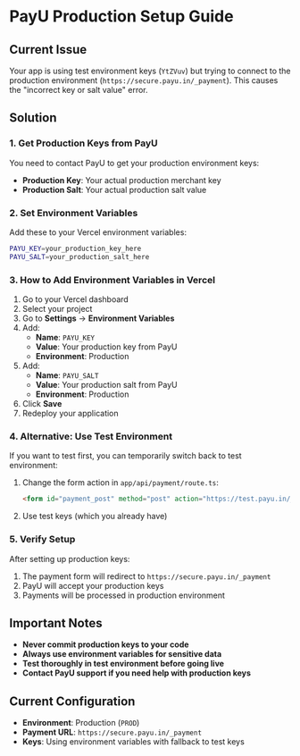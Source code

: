 # PayU Production Setup Guide

## Current Issue
Your app is using test environment keys (`YtZVuv`) but trying to connect to the production environment (`https://secure.payu.in/_payment`). This causes the "incorrect key or salt value" error.

## Solution

### 1. Get Production Keys from PayU
You need to contact PayU to get your production environment keys:
- **Production Key**: Your actual production merchant key
- **Production Salt**: Your actual production salt value

### 2. Set Environment Variables
Add these to your Vercel environment variables:

```bash
PAYU_KEY=your_production_key_here
PAYU_SALT=your_production_salt_here
```

### 3. How to Add Environment Variables in Vercel

1. Go to your Vercel dashboard
2. Select your project
3. Go to **Settings** → **Environment Variables**
4. Add:
   - **Name**: `PAYU_KEY`
   - **Value**: Your production key from PayU
   - **Environment**: Production
5. Add:
   - **Name**: `PAYU_SALT`
   - **Value**: Your production salt from PayU
   - **Environment**: Production
6. Click **Save**
7. Redeploy your application

### 4. Alternative: Use Test Environment
If you want to test first, you can temporarily switch back to test environment:

1. Change the form action in `app/api/payment/route.ts`:
   ```html
   <form id="payment_post" method="post" action="https://test.payu.in/_payment">
   ```

2. Use test keys (which you already have)

### 5. Verify Setup
After setting up production keys:
1. The payment form will redirect to `https://secure.payu.in/_payment`
2. PayU will accept your production keys
3. Payments will be processed in production environment

## Important Notes
- **Never commit production keys to your code**
- **Always use environment variables for sensitive data**
- **Test thoroughly in test environment before going live**
- **Contact PayU support if you need help with production keys**

## Current Configuration
- **Environment**: Production (`PROD`)
- **Payment URL**: `https://secure.payu.in/_payment`
- **Keys**: Using environment variables with fallback to test keys 
